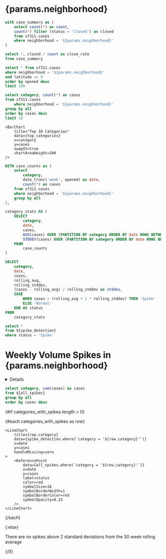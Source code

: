 # {params.neighborhood}

```sql summary
with case_summary as (
    select count(*) as count,
    count(*) filter (status = 'Closed') as closed
    from sf311.cases
    where neighborhood = '${params.neighborhood}'
)

select *, closed / count as close_rate
from case_summary
```

<BigValue
    data={summary}
    value=count
    fmt=num0
    title="Cases YTD"
    comparison=close_rate
    comparisonDelta=false
    comparisonFmt=pct
/>

```sql last_100
select * from sf311.cases
where neighborhood = '${params.neighborhood}'
and latitude <> 0
order by opened desc
limit 100
```

```sql top_categories
select category, count(*) as cases
from sf311.cases
    where neighborhood = '${params.neighborhood}'
group by all
order by cases desc
limit 10
```

<Grid cols=2>
    <PointMap
        title="Last 100 Cases"
        data={last_100}
        lat=latitude
        long=longitude
        startingZoom=13
        name=selected_point
        tooltipType=click
        tooltip={[
            {id: 'category', showColumnName: false, valueClass: 'font-bold text-lg'},
            {id: 'status'},
            {id: 'url', showColumnName: false, contentType: 'link', linkLabel: 'SF City Record &rarr;', valueClass: 'font-bold mt-1'}
        ]}
    />

    <BarChart
        title="Top 10 Categories"
        data={top_categories}
        x=category
        y=cases
        swapXY=true
        chartAreaHeight=200
    />
    
</Grid>



```sql spike_detection
WITH case_counts as (
    select 
        category,
        date_trunc('week', opened) as date,
        count(*) as cases
    from sf311.cases
    where neighborhood = '${params.neighborhood}'
    group by all
),

category_stats AS (
    SELECT 
        category,
        date,
        cases,
        AVG(cases) OVER (PARTITION BY category ORDER BY date ROWS BETWEEN 30 PRECEDING AND CURRENT ROW) AS rolling_avg,
        STDDEV(cases) OVER (PARTITION BY category ORDER BY date ROWS BETWEEN 30 PRECEDING AND CURRENT ROW) AS rolling_stddev
    FROM 
        case_counts
)

SELECT 
    category,
    date,
    cases,
    rolling_avg,
    rolling_stddev,
    (cases - rolling_avg) / rolling_stddev as stddev,
    CASE 
        WHEN cases > (rolling_avg + 2 * rolling_stddev) THEN 'Spike'
        ELSE 'Normal'
    END AS status
FROM 
    category_stats
```

```sql all_spikes
select *
from ${spike_detection}
where status = 'Spike'
```

# Weekly Volume Spikes in {params.neighborhood}

<Details title='What is a volume spike?'>
    A volume spike is defined as a weekly case count exceeding 2x the standard deviation of the previous 30 weeks
</Details>


```sql categories_with_spikes
select category, sum(cases) as cases 
from ${all_spikes}
group by all
order by cases desc
```

{#if categories_with_spikes.length > 0}

<Grid cols=3>

{#each categories_with_spikes as row}

    <LineChart
        title={row.category}
        data={spike_detection.where(`category = '${row.category}'`)}
        x=date
        y=cases
        handleMissing=zero
    >
        <ReferencePoint
            data={all_spikes.where(`category = '${row.category}'`)}
            x=date
            y=cases
            label=status
            color=red
            symbolSize=16
            symbolBorderWidth=1
            symbolBorderColor=red
            symbolOpacity=0.25
        />
    </LineChart>

{/each}

</Grid>

{:else}

There are no spikes above 2 standard deviations from the 30 week rolling average

{/if}


